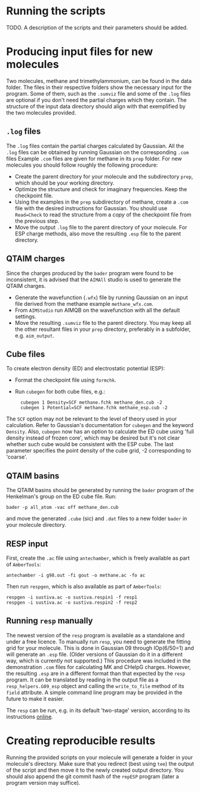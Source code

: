 # Running the scripts

TODO.
A description of the scripts and their parameters should be added.

# Producing input files for new molecules

Two molecules, methane and trimethylammonium, can be found in the data folder.
The files in their respective folders show the necessary input for the program.
Some of them, such as the `.sumviz` file and some of the `.log` files are optional if you don't need the partial charges which they contain.
The structure of the input data directory should align with that exemplified by the two molecules provided.

## `.log` files

The `.log` files contain the partial charges calculated by Gaussian.
All the `.log` files can be obtained by running Gaussian on the corresponding `.com` files
Example `.com` files are given for methane in its `prep` folder.
For new molecules you should follow roughly the following procedure:

* Create the parent directory for your molecule and the subdirectory `prep`, which should be your working directory.
* Optimize the structure and check for imaginary frequencies.
  Keep the checkpoint file.
* Using the examples in the `prep` subdirectory of methane, create a `.com` file with the desired instructions for Gaussian.
  You should use `Read=Check` to read the structure from a *copy* of the checkpoint file from the previous step.
* Move the output `.log` file to the parent directory of your molecule.
  For ESP charge methods, also move the resulting `.esp` file to the parent directory.

## QTAIM charges

Since the charges produced by the `bader` program were found to be inconsistent, it is advised that the `AIMAll` studio is used to generate the QTAIM charges.

* Generate the wavefunction (`.wfx`) file by running Gaussian on an input file derived from the methane example `methane_wfx.com`.
* From `AIMStudio` run AIMQB on the wavefunction with all the default settings.
* Move the resulting `.sumviz` file to the parent directory.
  You may keep all the other resultant files in your `prep` directory, preferably in a subfolder, e.g. `aim_output`.

## Cube files

To create electron density (ED) and electrostatic potential (ESP):

* Format the checkpoint file using `formchk`.
* Run `cubegen` for both cube files, e.g.:

		cubegen 1 Density=SCF methane.fchk methane_den.cub -2
		cubegen 1 Potential=SCF methane.fchk methane_esp.cub -2

The `SCF` option may not be relevant to the level of theory used in your calculation.
Refer to Gaussian's documentation for `cubegen` and the keyword `Density`.
Also, `cubegen` now has an option to calculate the ED cube using 'full density instead of frozen core', which may be desired but it's not clear whether such cube would be consistent with the ESP cube.
The last parameter specifies the point density of the cube grid, -2 corresponding to 'coarse'.

## QTAIM basins

The QTAIM basins should be generated by running the `bader` program of the Henkelman's group on the ED cube file.
Run:

	bader -p all_atom -vac off methane_den.cub

and move the generated `.cube` (sic) and `.dat` files to a new folder `bader` in your molecule directory.


## RESP input

First, create the `.ac` file using `antechamber`, which is freely available as part of `AmberTools`:

	antechamber -i g98.out -fi gout -o methane.ac -fo ac 

Then run `respgen`, which is also available as part of `AmberTools`:

	respgen -i sustiva.ac -o sustiva.respin1 -f resp1
	respgen -i sustiva.ac -o sustiva.respin2 -f resp2

## Running `resp` manually

The newest version of the `resp` program is available as a standalone and under a free licence.
To manually run `resp`, you need to generate the fitting grid for your molecule.
This is done in Gaussian 09 through IOp(6/50=1) and will generate an `.esp` file.
(Older versions of Gaussian do it in a different way, which is currently not supported.)
This procedure was included in the demonstration `.com` files for calculating MK and CHelpG charges.
However, the resulting `.esp` are in a different format than that expected by the `resp` program.
It can be translated by reading in the output file as a `resp_helpers.G09_esp` object and calling the `write_to_file` method of its `field` attribute.
A simple command line program may be provided in the future to make it easier.

The `resp` can be run, e.g. in its default 'two-stage' version, according to its instructions [online](http://upjv.q4md-forcefieldtools.org/RED/resp/).

# Creating reproducible results

Running the provided scripts on your molecule will generate a folder in your molecule's directory.
Make sure that you redirect (best using `tee`) the output of the script and then move it to the newly created output directory.
You should also append the git commit hash of the `repESP` program (later a program version may suffice).
